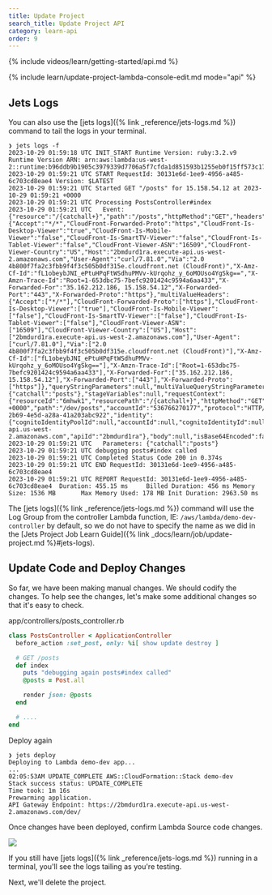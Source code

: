 ```yaml
---
title: Update Project
search_title: Update Project API
category: learn-api
order: 9
---
```


{% include videos/learn/getting-started/api.md %}

{% include learn/update-project-lambda-console-edit.md mode="api" %}

## Jets Logs

You can also use the [jets logs]({% link _reference/jets-logs.md %}) command to tail the logs in your terminal.

    ❯ jets logs -f
    2023-10-29 01:59:18 UTC INIT_START Runtime Version: ruby:3.2.v9 Runtime Version ARN: arn:aws:lambda:us-west-2::runtime:b96ddb9b1905c3979339d7706a5f7cfda1d851593b1255eb0f15ff573c17fd28
    2023-10-29 01:59:21 UTC START RequestId: 30131e6d-1ee9-4956-a485-6c703cd8eae4 Version: $LATEST
    2023-10-29 01:59:21 UTC Started GET "/posts" for 15.158.54.12 at 2023-10-29 01:59:21 +0000
    2023-10-29 01:59:21 UTC Processing PostsController#index
    2023-10-29 01:59:21 UTC   Event: {"resource":"/{catchall+}","path":"/posts","httpMethod":"GET","headers":{"Accept":"*/*","CloudFront-Forwarded-Proto":"https","CloudFront-Is-Desktop-Viewer":"true","CloudFront-Is-Mobile-Viewer":"false","CloudFront-Is-SmartTV-Viewer":"false","CloudFront-Is-Tablet-Viewer":"false","CloudFront-Viewer-ASN":"16509","CloudFront-Viewer-Country":"US","Host":"2bmdurd1ra.execute-api.us-west-2.amazonaws.com","User-Agent":"curl/7.81.0","Via":"2.0 4b800f7fa2c3fbb9f4f3c505b0df315e.cloudfront.net (CloudFront)","X-Amz-Cf-Id":"fL1obeybJNI_ePtuHPqFtWSdhuPMVv-kUrqohz_y_6oMOUso4YgSkg==","X-Amzn-Trace-Id":"Root=1-653dbc75-7befc9201424c9594a6aa433","X-Forwarded-For":"35.162.212.186, 15.158.54.12","X-Forwarded-Port":"443","X-Forwarded-Proto":"https"},"multiValueHeaders":{"Accept":["*/*"],"CloudFront-Forwarded-Proto":["https"],"CloudFront-Is-Desktop-Viewer":["true"],"CloudFront-Is-Mobile-Viewer":["false"],"CloudFront-Is-SmartTV-Viewer":["false"],"CloudFront-Is-Tablet-Viewer":["false"],"CloudFront-Viewer-ASN":["16509"],"CloudFront-Viewer-Country":["US"],"Host":["2bmdurd1ra.execute-api.us-west-2.amazonaws.com"],"User-Agent":["curl/7.81.0"],"Via":["2.0 4b800f7fa2c3fbb9f4f3c505b0df315e.cloudfront.net (CloudFront)"],"X-Amz-Cf-Id":["fL1obeybJNI_ePtuHPqFtWSdhuPMVv-kUrqohz_y_6oMOUso4YgSkg=="],"X-Amzn-Trace-Id":["Root=1-653dbc75-7befc9201424c9594a6aa433"],"X-Forwarded-For":["35.162.212.186, 15.158.54.12"],"X-Forwarded-Port":["443"],"X-Forwarded-Proto":["https"]},"queryStringParameters":null,"multiValueQueryStringParameters":null,"pathParameters":{"catchall":"posts"},"stageVariables":null,"requestContext":{"resourceId":"6mhwk1","resourcePath":"/{catchall+}","httpMethod":"GET","extendedRequestId":"NipiaE1oPHcEjLQ=","requestTime":"29/Oct/2023:01:59:17 +0000","path":"/dev/posts","accountId":"536766270177","protocol":"HTTP/1.1","stage":"dev","domainPrefix":"2bmdurd1ra","requestTimeEpoch":1698544757528,"requestId":"96b388e4-2b69-4e5d-a28a-41a203abc922","identity":{"cognitoIdentityPoolId":null,"accountId":null,"cognitoIdentityId":null,"caller":null,"sourceIp":"35.162.212.186","principalOrgId":null,"accessKey":null,"cognitoAuthenticationType":null,"cognitoAuthenticationProvider":null,"userArn":null,"userAgent":"curl/7.81.0","user":null},"domainName":"2bmdurd1ra.execute-api.us-west-2.amazonaws.com","apiId":"2bmdurd1ra"},"body":null,"isBase64Encoded":false}
    2023-10-29 01:59:21 UTC   Parameters: {"catchall":"posts"}
    2023-10-29 01:59:21 UTC debugging posts#index called
    2023-10-29 01:59:21 UTC Completed Status Code 200 in 0.374s
    2023-10-29 01:59:21 UTC END RequestId: 30131e6d-1ee9-4956-a485-6c703cd8eae4
    2023-10-29 01:59:21 UTC REPORT RequestId: 30131e6d-1ee9-4956-a485-6c703cd8eae4  Duration: 455.15 ms     Billed Duration: 456 ms Memory Size: 1536 MB       Max Memory Used: 178 MB Init Duration: 2963.50 ms


The [jets logs]({% link _reference/jets-logs.md %}) command will use the Log Group from the controller Lambda function, IE: `/aws/lambda/demo-dev-controller` by default, so we do not have to specify the name as we did in the [Jets Project Job Learn Guide]({% link _docs/learn/job/update-project.md %}#jets-logs).

## Update Code and Deploy Changes

So far, we have been making manual changes. We should codify the changes. To help see the changes, let's make some additional changes so that it's easy to check.

app/controllers/posts_controller.rb

```ruby
class PostsController < ApplicationController
  before_action :set_post, only: %i[ show update destroy ]

  # GET /posts
  def index
    puts "debugging again posts#index called"
    @posts = Post.all

    render json: @posts
  end

  # ....
end
```

Deploy again

    ❯ jets deploy
    Deploying to Lambda demo-dev app...
    ...
    02:05:53AM UPDATE_COMPLETE AWS::CloudFormation::Stack demo-dev
    Stack success status: UPDATE_COMPLETE
    Time took: 1m 16s
    Prewarming application.
    API Gateway Endpoint: https://2bmdurd1ra.execute-api.us-west-2.amazonaws.com/dev/

Once changes have been deployed, confirm Lambda Source code changes.

![](https://img.boltops.com/tools/jets/learn/api/update-project-confirm-lambda-changes.png)

If you still have [jets logs]({% link _reference/jets-logs.md %}) running in a terminal, you'll see the logs tailing as you're testing.

Next, we'll delete the project.
